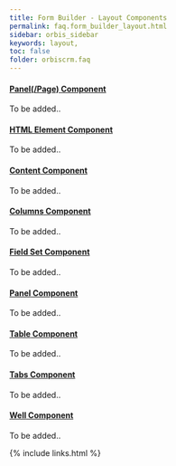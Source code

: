 ```yaml
---
title: Form Builder - Layout Components
permalink: faq.form_builder_layout.html
sidebar: orbis_sidebar
keywords: layout, 
toc: false
folder: orbiscrm.faq
---
```


<div class="panel-group" id="accordion">
     <div class="panel panel-default">
         <div class="panel-heading">
             <h4 class="panel-title">
                 <a class="noCrossRef accordion-toggle" data-toggle="collapse" data-parent="#accordion" href="#panel">
                     <b>Panel(/Page)</b> Component
                 </a>
             </h4>
         </div>
         <div id="panel" class="panel-collapse collapse noCrossRef">
             <div class="panel-body">
                To be added..
             </div>
         </div>
     </div>
     <!-- /.panel -->
     <div class="panel panel-default">
         <div class="panel-heading">
             <h4 class="panel-title">
                 <a class="noCrossRef accordion-toggle" data-toggle="collapse" data-parent="#accordion" href="#html-element">
                     <b>HTML Element</b> Component
                 </a>
             </h4>
         </div>
         <div id="html-element" class="panel-collapse collapse noCrossRef">
             <div class="panel-body">
                To be added..
             </div>
         </div>
     </div>
     <!-- /.panel -->
     <div class="panel panel-default">
         <div class="panel-heading">
             <h4 class="panel-title">
                 <a class="noCrossRef accordion-toggle" data-toggle="collapse" data-parent="#accordion" href="#content">
                     <b>Content</b> Component
                 </a>
             </h4>
         </div>
         <div id="content" class="panel-collapse collapse noCrossRef">
             <div class="panel-body">
                To be added..
             </div>
         </div>
     </div>
     <!-- /.panel -->
     <div class="panel panel-default">
         <div class="panel-heading">
             <h4 class="panel-title">
                 <a class="noCrossRef accordion-toggle" data-toggle="collapse" data-parent="#accordion" href="#columns">
                     <b>Columns</b> Component
                 </a>
             </h4>
         </div>
         <div id="columns" class="panel-collapse collapse noCrossRef">
             <div class="panel-body">
                To be added..
             </div>
         </div>
     </div>
     <!-- /.panel -->
     <div class="panel panel-default">
         <div class="panel-heading">
             <h4 class="panel-title">
                 <a class="noCrossRef accordion-toggle" data-toggle="collapse" data-parent="#accordion" href="#field-set">
                     <b>Field Set</b> Component
                 </a>
             </h4>
         </div>
         <div id="field-set" class="panel-collapse collapse noCrossRef">
             <div class="panel-body">
                To be added..
             </div>
         </div>
     </div>
     <!-- /.panel -->
     <div class="panel panel-default">
         <div class="panel-heading">
             <h4 class="panel-title">
                 <a class="noCrossRef accordion-toggle" data-toggle="collapse" data-parent="#accordion" href="#panel">
                     <b>Panel</b> Component
                 </a>
             </h4>
         </div>
         <div id="panel" class="panel-collapse collapse noCrossRef">
             <div class="panel-body">
                To be added..
             </div>
         </div>
     </div>
     <!-- /.panel -->
     <div class="panel panel-default">
         <div class="panel-heading">
             <h4 class="panel-title">
                 <a class="noCrossRef accordion-toggle" data-toggle="collapse" data-parent="#accordion" href="#table">
                     <b>Table</b> Component
                 </a>
             </h4>
         </div>
         <div id="table" class="panel-collapse collapse noCrossRef">
             <div class="panel-body">
                To be added..
             </div>
         </div>
     </div>
     <!-- /.panel -->
     <div class="panel panel-default">
         <div class="panel-heading">
             <h4 class="panel-title">
                 <a class="noCrossRef accordion-toggle" data-toggle="collapse" data-parent="#accordion" href="#tabs">
                     <b>Tabs</b> Component
                 </a>
             </h4>
         </div>
         <div id="tabs" class="panel-collapse collapse noCrossRef">
             <div class="panel-body">
                To be added..
             </div>
         </div>
     </div>
     <!-- /.panel -->
     <div class="panel panel-default">
         <div class="panel-heading">
             <h4 class="panel-title">
                 <a class="noCrossRef accordion-toggle" data-toggle="collapse" data-parent="#accordion" href="#well">
                     <b>Well</b> Component
                 </a>
             </h4>
         </div>
         <div id="well" class="panel-collapse collapse noCrossRef">
             <div class="panel-body">
                To be added..
             </div>
         </div>
     </div>
     <!-- /.panel -->
</div>
<!-- /.panel-group -->

{% include links.html %}
